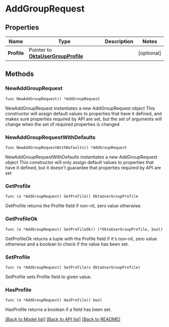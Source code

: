 # AddGroupRequest

## Properties

Name | Type | Description | Notes
------------ | ------------- | ------------- | -------------
**Profile** | Pointer to [**OktaUserGroupProfile**](OktaUserGroupProfile.md) |  | [optional] 

## Methods

### NewAddGroupRequest

`func NewAddGroupRequest() *AddGroupRequest`

NewAddGroupRequest instantiates a new AddGroupRequest object
This constructor will assign default values to properties that have it defined,
and makes sure properties required by API are set, but the set of arguments
will change when the set of required properties is changed

### NewAddGroupRequestWithDefaults

`func NewAddGroupRequestWithDefaults() *AddGroupRequest`

NewAddGroupRequestWithDefaults instantiates a new AddGroupRequest object
This constructor will only assign default values to properties that have it defined,
but it doesn't guarantee that properties required by API are set

### GetProfile

`func (o *AddGroupRequest) GetProfile() OktaUserGroupProfile`

GetProfile returns the Profile field if non-nil, zero value otherwise.

### GetProfileOk

`func (o *AddGroupRequest) GetProfileOk() (*OktaUserGroupProfile, bool)`

GetProfileOk returns a tuple with the Profile field if it's non-nil, zero value otherwise
and a boolean to check if the value has been set.

### SetProfile

`func (o *AddGroupRequest) SetProfile(v OktaUserGroupProfile)`

SetProfile sets Profile field to given value.

### HasProfile

`func (o *AddGroupRequest) HasProfile() bool`

HasProfile returns a boolean if a field has been set.


[[Back to Model list]](../README.md#documentation-for-models) [[Back to API list]](../README.md#documentation-for-api-endpoints) [[Back to README]](../README.md)


